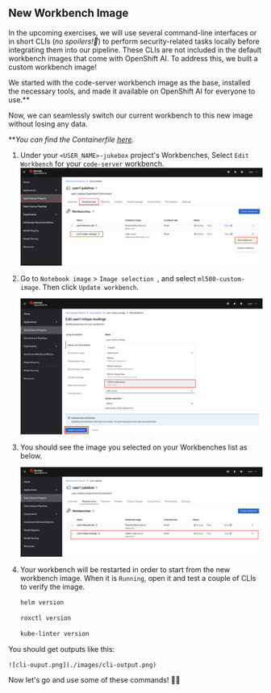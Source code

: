 ## New Workbench Image

In the upcoming exercises, we will use several command-line interfaces or in short CLIs (_no spoilers!🤫_) to perform security-related tasks locally before integrating them into our pipeline. These CLIs are not included in the default workbench images that come with OpenShift AI. To address this, we built a custom workbench image!

We started with the code-server workbench image as the base, installed the necessary tools, and made it available on OpenShift AI for everyone to use.** 

Now, we can seamlessly switch our current workbench to this new image without losing any data.

**_You can find the Containerfile [here](https://github.com/rhoai-mlops/deploy-lab/blob/main/Containerfile)._


1. Under your `<USER_NAME>-jukebox` project's Workbenches, Select `Edit Workbench` for your `code-server` workbench.
    ![codeserver-notebook-1.png](./images/codeserver-notebook-1.png)

2. Go to `Notebook image` > `Image selection `, and select `ml500-custom-image`. Then click `Update workbench`. 

    ![codeserver-notebook-1.png](./images/codeserver-notebook-2.png)

3. You should see the image you selected on your Workbenches list as below. 

    ![codeserver-notebook-1.png](./images/codeserver-notebook-3.png)

4. Your workbench will be restarted in order to start from the new workbench image. When it is `Running`, open it and test a couple of CLIs to verify the image.

    ```bash
    helm version
    ```
    ```bash
    roxctl version
    ```
    ```bash
    kube-linter version
    ```
You should get outputs like this:

    ![cli-ouput.png](./images/cli-output.png)


Now let's go and use some of these commands! 🏃💨